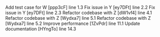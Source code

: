 Add test case for W [ppp3cF] line 1.3
Fix issue in Y [ey7DFt] line 2.2
Fix issue in Y [ey7DFt] line 2.3
Refactor codebase with Z [dW1vf4] line 4.1
Refactor codebase with Z [Wydxa7] line 5.1
Refactor codebase with Z [Wydxa7] line 5.2
Improve performance [1ZvPdr] line 11.1
Update documentation [HYngTo] line 14.3
